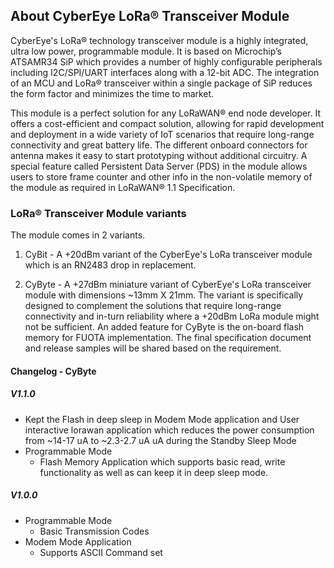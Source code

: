 ## About CyberEye LoRa® Transceiver Module ##

CyberEye's LoRa® technology transceiver module is a highly integrated, ultra low power, programmable module. It is based on Microchip’s ATSAMR34 SiP which provides a number of highly configurable peripherals including I2C/SPI/UART interfaces along with a 12-bit ADC. The integration of an MCU and LoRa® transceiver within a single package of SiP reduces the form factor and minimizes the time to market.

This module is a perfect solution for any LoRaWAN® end node developer. It offers a cost-efficient and compact solution, allowing for rapid development and deployment in a wide variety of IoT scenarios that require long-range connectivity and great battery life. The different onboard connectors for antenna makes it easy to start prototyping without additional circuitry. A special feature called Persistent Data Server (PDS) in the module allows users to store frame counter and other info in the non-volatile memory of the module as required in LoRaWAN® 1.1 Specification.
 
### LoRa® Transceiver Module variants ###
 
The module comes in 2 variants.
 
1. CyBit - A +20dBm variant of the CyberEye's LoRa transceiver module which is an RN2483 drop in replacement.
 
2. CyByte - A +27dBm miniature variant of CyberEye's LoRa transceiver module with dimensions ~13mm X 21mm. The variant is specifically designed to complement the solutions that require long-range connectivity and in-turn reliability where a +20dBm LoRa module might not be sufficient. An added feature for CyByte is the on-board flash memory for FUOTA implementation. The final specification document and release samples will be shared based on the requirement. 


#### Changelog - CyByte ###

##### V1.1.0
* Kept the Flash in deep sleep in Modem Mode application and User interactive lorawan application which reduces the power consumption from ~14-17 uA to ~2.3-2.7 uA uA during the Standby Sleep Mode
* Programmable Mode
	* Flash Memory Application which supports basic read, write functionality as well as can keep it in deep sleep mode.

##### V1.0.0
* Programmable Mode 
	* Basic Transmission Codes
* Modem Mode Application
	* Supports ASCII Command set
